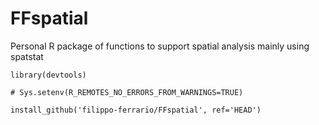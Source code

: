 # FFspatial
 Personal R package of functions to support spatial analysis mainly using spatstat


```
library(devtools)

# Sys.setenv(R_REMOTES_NO_ERRORS_FROM_WARNINGS=TRUE)

install_github('filippo-ferrario/FFspatial', ref='HEAD')
```
